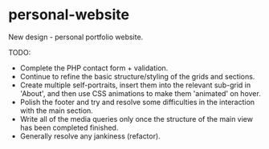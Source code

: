 # personal-website

New design - personal portfolio website.

TODO:

- Complete the PHP contact form + validation.
- Continue to refine the basic structure/styling of the grids and sections.
- Create multiple self-portraits, insert them into the relevant sub-grid in 'About', and then use CSS animations to make them 'animated' on hover.
- Polish the footer and try and resolve some difficulties in the interaction with the main section.
- Write all of the media queries only once the structure of the main view has been completed finished.
- Generally resolve any jankiness (refactor).